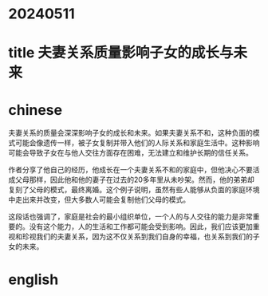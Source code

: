 
# 20240511

# title 夫妻关系质量影响子女的成长与未来

# chinese 
夫妻关系的质量会深深影响子女的成长和未来。如果夫妻关系不和，这种负面的模式可能会像遗传一样，被子女复制并带入他们的人际关系和家庭生活中。这种影响可能会导致子女在与他人交往方面存在困难，无法建立和维护长期的信任关系。

作者分享了他自己的经历，他成长在一个夫妻关系不和的家庭中，但他决心不要活成父母那样，因此他和他的妻子在过去的20多年里从未吵架。然而，他的弟弟却复刻了父母的模式，最终离婚。这个例子说明，虽然有些人能够从负面的家庭环境中走出来并改变，但大多数人可能会复制他们父母的模式。

这段话也强调了，家庭是社会的最小组织单位，一个人的与人交往的能力是非常重要的。没有这个能力，人的生活和工作都可能会受到影响。因此，我们应该更加重视和珍视我们的夫妻关系，因为这不仅关系到我们自身的幸福，也关系到我们的子女的未来。

# english

